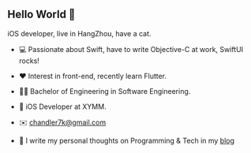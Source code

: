 ## Hello World 👋

iOS developer, live in HangZhou, have a cat.

* 💻 Passionate about Swift, have to write Objective-C at work, SwiftUI rocks!

* ❤️ Interest in front-end, recently learn Flutter. 

* 👨‍🎓 Bachelor of Engineering in Software Engineering.

* 🧱 iOS Developer at XYMM.

* ✉️ [chandler7k@gmail.com](chandler7k@gmail.com)

* 📒 I write my personal thoughts on Programming & Tech in my [blog](https://chandler7k.github.ioom)
